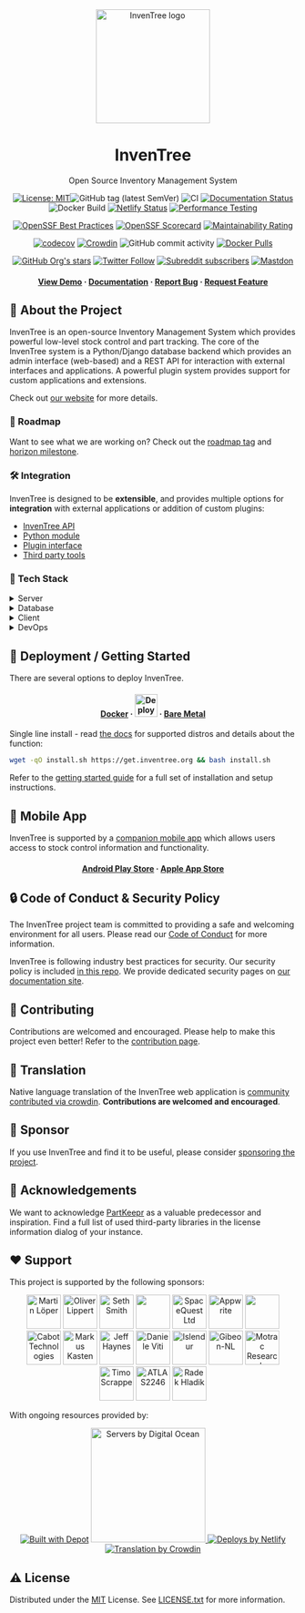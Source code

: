 <div align="center">
  <img src="assets/images/logo/inventree.png" alt="InvenTree logo" width="200" height="auto" />
  <h1>InvenTree</h1>
  <p>Open Source Inventory Management System </p>

<!-- Badges -->
[![License: MIT](https://img.shields.io/badge/License-MIT-yellow.svg)](https://opensource.org/license/MIT)![GitHub tag (latest SemVer)](https://img.shields.io/github/v/tag/inventree/inventree)
![CI](https://github.com/inventree/inventree/actions/workflows/qc_checks.yaml/badge.svg)
[![Documentation Status](https://readthedocs.org/projects/inventree/badge/?version=latest)](https://inventree.readthedocs.io/en/latest/?badge=latest)
![Docker Build](https://github.com/inventree/inventree/actions/workflows/docker.yaml/badge.svg)
[![Netlify Status](https://api.netlify.com/api/v1/badges/9bbb2101-0a4d-41e7-ad56-b63fb6053094/deploy-status)](https://app.netlify.com/sites/inventree/deploys)
[![Performance Testing](https://dev.azure.com/InvenTree/InvenTree%20test%20statistics/_apis/build/status%2Fmatmair.InvenTree?branchName=testing)](https://dev.azure.com/InvenTree/InvenTree%20test%20statistics/_build/latest?definitionId=3&branchName=testing)

[![OpenSSF Best Practices](https://bestpractices.coreinfrastructure.org/projects/7179/badge)](https://bestpractices.coreinfrastructure.org/projects/7179)
[![OpenSSF Scorecard](https://api.securityscorecards.dev/projects/github.com/inventree/InvenTree/badge)](https://securityscorecards.dev/viewer/?uri=github.com/inventree/InvenTree)
[![Maintainability Rating](https://sonarcloud.io/api/project_badges/measure?project=inventree_InvenTree&metric=sqale_rating)](https://sonarcloud.io/summary/new_code?id=inventree_InvenTree)

[![codecov](https://codecov.io/gh/inventree/InvenTree/graph/badge.svg?token=9DZRGUUV7B)](https://codecov.io/gh/inventree/InvenTree)
[![Crowdin](https://badges.crowdin.net/inventree/localized.svg)](https://crowdin.com/project/inventree)
![GitHub commit activity](https://img.shields.io/github/commit-activity/m/inventree/inventree)
[![Docker Pulls](https://img.shields.io/docker/pulls/inventree/inventree)](https://hub.docker.com/r/inventree/inventree)

[![GitHub Org's stars](https://img.shields.io/github/stars/inventree?style=social)](https://github.com/inventree/InvenTree/)
[![Twitter Follow](https://img.shields.io/twitter/follow/inventreedb?style=social)](https://twitter.com/inventreedb)
[![Subreddit subscribers](https://img.shields.io/reddit/subreddit-subscribers/inventree?style=social)](https://www.reddit.com/r/InvenTree/)
[![Mastdon](https://img.shields.io/badge/dynamic/json?label=Mastodon&query=followers_count&url=https%3A%2F%2Fchaos.social%2Fapi%2Fv1%2Faccounts%2Flookup%3Facct=InvenTree&logo=mastodon&style=social)](https://chaos.social/@InvenTree)

<h4>
    <a href="https://demo.inventree.org/">View Demo</a>
  <span> · </span>
    <a href="https://docs.inventree.org/en/latest/">Documentation</a>
  <span> · </span>
    <a href="https://github.com/inventree/InvenTree/issues/new?template=bug_report.md&title=[BUG]">Report Bug</a>
  <span> · </span>
    <a href="https://github.com/inventree/InvenTree/issues/new?template=feature_request.md&title=[FR]">Request Feature</a>
  </h4>
</div>

<!-- About the Project -->
## :star2: About the Project

InvenTree is an open-source Inventory Management System which provides powerful low-level stock control and part tracking. The core of the InvenTree system is a Python/Django database backend which provides an admin interface (web-based) and a REST API for interaction with external interfaces and applications. A powerful plugin system provides support for custom applications and extensions.

Check out [our website](https://inventree.org) for more details.

<!-- Roadmap -->
### :compass: Roadmap

Want to see what we are working on? Check out the [roadmap tag](https://github.com/inventree/InvenTree/issues?q=is%3Aopen+is%3Aissue+label%3Aroadmap) and [horizon milestone](https://github.com/inventree/InvenTree/milestone/42).

<!-- Integration -->
### :hammer_and_wrench: Integration

InvenTree is designed to be **extensible**, and provides multiple options for **integration** with external applications or addition of custom plugins:

* [InvenTree API](https://docs.inventree.org/en/latest/api/)
* [Python module](https://docs.inventree.org/en/latest/api/python/)
* [Plugin interface](https://docs.inventree.org/en/latest/plugins/)
* [Third party tools](https://docs.inventree.org/en/latest/plugins/integrate/)

<!-- TechStack -->
### :space_invader: Tech Stack

<details>
  <summary>Server</summary>
  <ul>
    <li><a href="https://www.python.org/">Python</a></li>
    <li><a href="https://www.djangoproject.com/">Django</a></li>
    <li><a href="https://www.django-rest-framework.org/">DRF</a></li>
    <li><a href="https://django-q.readthedocs.io/">Django Q</a></li>
    <li><a href="https://docs.allauth.org/">Django-Allauth</a></li>
  </ul>
</details>

<details>
<summary>Database</summary>
  <ul>
    <li><a href="https://www.postgresql.org/">PostgreSQL</a></li>
    <li><a href="https://www.mysql.com/">MySQL</a></li>
    <li><a href="https://www.sqlite.org/">SQLite</a></li>
    <li><a href="https://redis.io/">Redis</a></li>
  </ul>
</details>

<details>
  <summary>Client</summary>
  <ul>
    <li><a href="https://react.dev/">React</a></li>
    <li><a href="https://lingui.dev/">Lingui</a></li>
    <li><a href="https://reactrouter.com/">React Router</a></li>
    <li><a href="https://tanstack.com/query/">TanStack Query</a></li>
    <li><a href="https://github.com/pmndrs/zustand">Zustand</a></li>
    <li><a href="https://mantine.dev/">Mantine</a></li>
    <li><a href="https://icflorescu.github.io/mantine-datatable/">Mantine Data Table</a></li>
    <li><a href="https://codemirror.net/">CodeMirror</a></li>
  </ul>
</details>

<details>
<summary>DevOps</summary>
  <ul>
    <li><a href="https://hub.docker.com/r/inventree/inventree">Docker</a></li>
    <li><a href="https://crowdin.com/project/inventree">Crowdin</a></li>
    <li><a href="https://app.codecov.io/gh/inventree/InvenTree">Codecov</a></li>
    <li><a href="https://sonarcloud.io/project/overview?id=inventree_InvenTree">SonarCloud</a></li>
    <li><a href="https://packager.io/gh/inventree/InvenTree">Packager.io</a></li>
  </ul>
</details>

<!-- Getting Started -->
## 	:toolbox: Deployment / Getting Started

There are several options to deploy InvenTree.

<div align="center"><h4>
    <a href="https://docs.inventree.org/en/latest/start/docker/">Docker</a>
    <span> · </span>
    <a href="https://inventree.org/digitalocean"><img src="https://www.deploytodo.com/do-btn-blue-ghost.svg" alt="Deploy to DO" width="auto" height="40" /></a>
    <span> · </span>
    <a href="https://docs.inventree.org/en/latest/start/install/">Bare Metal</a>
</h4></div>

Single line install - read [the docs](https://docs.inventree.org/en/latest/start/installer/) for supported distros and details about the function:
```bash
wget -qO install.sh https://get.inventree.org && bash install.sh
```

Refer to the [getting started guide](https://docs.inventree.org/en/latest/start/install/) for a full set of installation and setup instructions.

<!-- Mobile App -->
## 	:iphone: Mobile App

InvenTree is supported by a [companion mobile app](https://docs.inventree.org/en/latest/app/) which allows users access to stock control information and functionality.

<div align="center"><h4>
    <a href="https://play.google.com/store/apps/details?id=inventree.inventree_app">Android Play Store</a>
     <span> · </span>
    <a href="https://apps.apple.com/au/app/inventree/id1581731101#?platform=iphone">Apple App Store</a>
</h4></div>

<!-- Security -->
## :lock: Code of Conduct & Security Policy

The InvenTree project team is committed to providing a safe and welcoming environment for all users. Please read our [Code of Conduct](CODE_OF_CONDUCT.md) for more information.

InvenTree is following industry best practices for security. Our security policy is included [in this repo](SECURITY.md). We provide dedicated security pages on [our documentation site](https://docs.inventree.org/en/latest/security/).

<!-- Contributing -->
## :wave: Contributing

Contributions are welcomed and encouraged. Please help to make this project even better! Refer to the [contribution page](https://docs.inventree.org/en/latest/develop/contributing/).

<!-- Translation -->
## :scroll: Translation

Native language translation of the InvenTree web application is [community contributed via crowdin](https://crowdin.com/project/inventree). **Contributions are welcomed and encouraged**.

<!-- Sponsor -->
## :money_with_wings: Sponsor

If you use InvenTree and find it to be useful, please consider [sponsoring the project](https://github.com/sponsors/inventree).

<!-- Acknowledgments -->
## :gem: Acknowledgements

We want to acknowledge [PartKeepr](https://github.com/partkeepr/PartKeepr) as a valuable predecessor and inspiration.
Find a full list of used third-party libraries in the license information dialog of your instance.

## :heart: Support

<p>This project is supported by the following sponsors:</p>

<p align="center">
<a href="https://github.com/MartinLoeper"><img src="https://github.com/MartinLoeper.png" width="60px" alt="Martin Löper" /></a>
<a href="https://github.com/lippoliv"><img src="https://github.com/lippoliv.png" width="60px" alt="Oliver Lippert" /></a>
<a href="https://github.com/lfg-seth"><img src="https://github.com/lfg-seth.png" width="60px" alt="Seth Smith" /></a>
<a href="https://github.com/snorkrat"><img src="https://github.com/snorkrat.png" width="60px" alt="" /></a>
<a href="https://github.com/spacequest-ltd"><img src="https://github.com/spacequest-ltd.png" width="60px" alt="SpaceQuest Ltd" /></a>
<a href="https://github.com/appwrite"><img src="https://github.com/appwrite.png" width="60px" alt="Appwrite" /></a>
<a href="https://github.com/PricelessToolkit"><img src="https://github.com/PricelessToolkit.png" width="60px" alt="" /></a>
<a href="https://github.com/cabottech"><img src="https://github.com/cabottech.png" width="60px" alt="Cabot Technologies" /></a>
<a href="https://github.com/markus-k"><img src="https://github.com/markus-k.png" width="60px" alt="Markus Kasten" /></a>
<a href="https://github.com/jefffhaynes"><img src="https://github.com/jefffhaynes.png" width="60px" alt="Jeff Haynes" /></a>
<a href="https://github.com/dnviti"><img src="https://github.com/dnviti.png" width="60px" alt="Daniele Viti" /></a>
<a href="https://github.com/Islendur"><img src="https://github.com/Islendur.png" width="60px" alt="Islendur" /></a>
<a href="https://github.com/Gibeon-NL"><img src="https://github.com/Gibeon-NL.png" width="60px" alt="Gibeon-NL" /></a>
<a href="https://github.com/Motrac-Research-Engineering"><img src="https://github.com/Motrac-Research-Engineering.png" width="60px" alt="Motrac Research" /></a>
<a href="https://github.com/trytuna"><img src="https://github.com/trytuna.png" width="60px" alt="Timo Scrappe" /></a>
<a href="https://github.com/ATLAS2246"><img src="https://github.com/ATLAS2246.png" width="60px" alt="ATLAS2246" /></a>
<a href="https://github.com/Kedarius"><img src="https://github.com/Kedarius.png" width="60px" alt="Radek Hladik" /></a>

</p>

<p>With ongoing resources provided by:</p>

<p align="center">
  <a href="https://depot.dev?utm_source=inventree"><img src="https://depot.dev/badges/built-with-depot.svg" alt="Built with Depot" /></a>
  <a href="https://inventree.org/digitalocean">
    <img src="https://opensource.nyc3.cdn.digitaloceanspaces.com/attribution/assets/SVG/DO_Logo_horizontal_blue.svg" width="201px" alt="Servers by Digital Ocean">
  </a>
  <a href="https://www.netlify.com"> <img src="https://www.netlify.com/v3/img/components/netlify-color-bg.svg" alt="Deploys by Netlify" /> </a>
  <a href="https://crowdin.com"> <img src="https://crowdin.com/images/crowdin-logo.svg" alt="Translation by Crowdin" /> </a> <br>
</p>


<!-- License -->
## :warning: License

Distributed under the [MIT](https://choosealicense.com/licenses/mit/) License. See [LICENSE.txt](https://github.com/inventree/InvenTree/blob/master/LICENSE) for more information.
